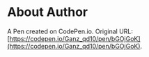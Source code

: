 # About Author

A Pen created on CodePen.io. Original URL: [https://codepen.io/Ganz_qd10/pen/bGOjGoK](https://codepen.io/Ganz_qd10/pen/bGOjGoK).

